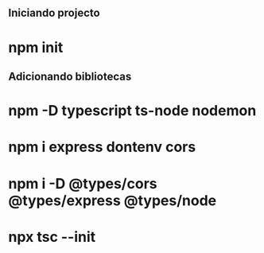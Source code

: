 ## Iniciando projecto
# npm init

## Adicionando bibliotecas
# npm -D typescript ts-node nodemon
# npm i express dontenv cors
# npm i -D @types/cors @types/express @types/node

# npx tsc --init
